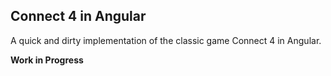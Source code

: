 ## Connect 4 in Angular

A quick and dirty implementation of the classic game Connect 4 in Angular.

**Work in Progress**